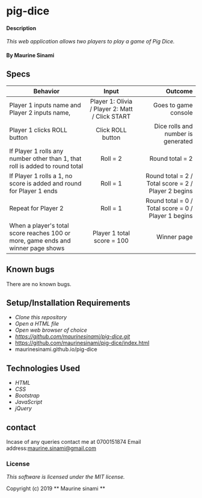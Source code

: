 # pig-dice
#### Description

_This web application allows two players to play a game of Pig Dice._

#### By Maurine Sinami

## Specs

| Behavior                                                                         |                      Input                      |                                             Outcome |
| -------------------------------------------------------------------------------- | :---------------------------------------------: | --------------------------------------------------: |
| Player 1 inputs name and Player 2 inputs name,            | Player 1: Olivia / Player 2: Matt / Click START |                                Goes to game console |
| Player 1 clicks ROLL button                                                      |                Click ROLL button                |                  Dice rolls and number is generated |
| If Player 1 rolls any number other than 1, that roll is added to round total     |                    Roll = 2                     |                                     Round total = 2 |
| If Player 1 rolls a 1, no score is added and round for Player 1 ends             |                    Roll = 1                     | Round total = 2 / Total score = 2 / Player 2 begins |
| Repeat for Player 2                                                              |                    Roll = 1                     | Round total = 0 / Total score = 0 / Player 1 begins |
| When a player's total score reaches 100 or more, game ends and winner page shows |           Player 1 total score = 100            |                                         Winner page |
## Known bugs

There are no known bugs.
## Setup/Installation Requirements

- _Clone this repository_
- _Open a HTML file_
- _Open web browser of choice_
- _https://github.com/maurinesinami/pig-dice.git_
- https://github.com/maurinesinami/pig-dice/index.html
- maurinesinami.github.io/pig-dice

## Technologies Used

- _HTML_
- _CSS_
- _Bootstrap_
- _JavaScript_
- _jQuery_
## contact
Incase of any queries contact me at 0700151874
Email address:maurine.sinami@gmail.com
### License

_This software is licensed under the MIT license._

Copyright (c) 2019 ** Maurine sinami **